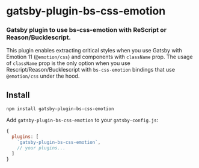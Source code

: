 # gatsby-plugin-bs-css-emotion

### Gatsby plugin to use bs-css-emotion with ReScript or Reason/Bucklescript.

This plugin enables extracting critical styles when you use Gatsby with Emotion 11 (`@emotion/css`) and components with `className` prop.
The usage of `className` prop is the only option when you use Rescript/Reason/Bucklescript with `bs-css-emotion` bindings that use `@emotion/css` under the hood.

## Install

```
npm install gatsby-plugin-bs-css-emotion
```

Add `gatsby-plugin-bs-css-emotion` to your `gatsby-config.js`:

```js
{
  plugins: [
    `gatsby-plugin-bs-css-emotion`,
    // your plugins...
  ]
}
```
